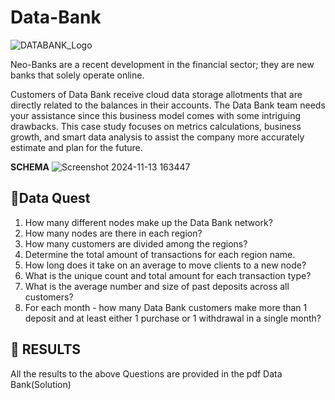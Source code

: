 # Data-Bank
![DATABANK_Logo](https://github.com/user-attachments/assets/4f0b7909-5d3b-4076-be97-76018e5e9269)

Neo-Banks are a recent development in the financial sector; they are new banks that solely operate online.

Customers of Data Bank receive cloud data storage allotments that are directly related to the balances in their accounts. The Data Bank team needs your assistance since this business model comes with some intriguing drawbacks.
This case study focuses on metrics calculations, business growth, and smart data analysis to assist the company more accurately estimate and plan for the future.


**SCHEMA**
![Screenshot 2024-11-13 163447](https://github.com/user-attachments/assets/69af72d7-5b0f-4437-9206-7fc31e94c76c)








## 📄**Data Quest**
 

1.	How many different nodes make up the Data Bank network?
2.	How many nodes are there in each region?
3.	How many customers are divided among the regions?
4.	Determine the total amount of transactions for each region name.
5.	How long does it take on an average to move clients to a new node?
6.	What is the unique count and total amount for each transaction type?
7.	What is the average number and size of past deposits across all customers?
8.	For each month - how many Data Bank customers make more than 1 deposit and at least either 1 purchase or 1 withdrawal in a single month?

## 📝 **RESULTS**
    
All the results to the above Questions are provided in the pdf
Data Bank(Solution)


